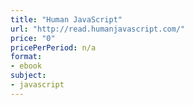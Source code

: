 ```yaml
---
title: "Human JavaScript"
url: "http://read.humanjavascript.com/"
price: "0"
pricePerPeriod: n/a
format: 
- ebook
subject: 
- javascript
---
```

